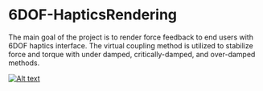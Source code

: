 # 6DOF-HapticsRendering
The main goal of the project is to render force feedback to end users with 6DOF haptics interface. The virtual coupling method is utilized to stabilize force and torque with under damped, critically-damped, and over-damped methods.

[![Alt text](https://img.youtube.com/vi/VID/0.jpg)](https://www.youtube.com/watch?v=mm6n2Ta2KyY)
